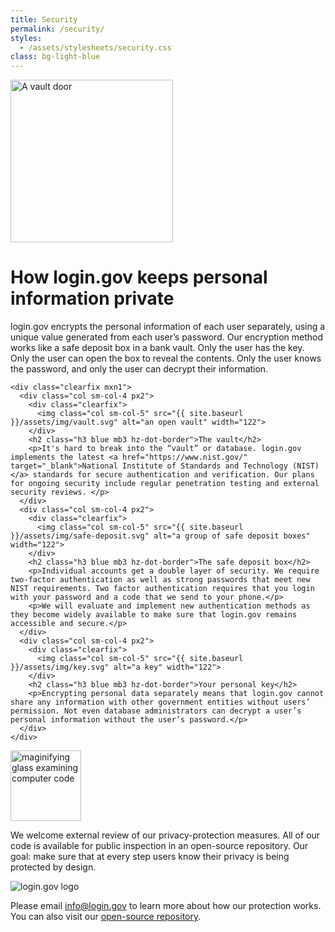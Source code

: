 ```yaml
---
title: Security
permalink: /security/
styles:
  - /assets/stylesheets/security.css
class: bg-light-blue
---
```


<div class="bg-white">
  <div class="container cntnr-wide pb3">
    <div class="clearfix mxn1 mb5">
      <img class="col sm-col-4 mt4 px2" src="{{ site.baseurl }}/assets/img/vault-door.svg" alt="A vault door" width="260"/>
      <div class="col sm-col-8 px2">
        <h1 class="h2 blue hz-dot-border">How login.gov keeps personal information private</h1>
        <p class="m0 pt-20p h4 serif">login.gov encrypts the personal information of each user separately, using a unique value generated from each user’s password. Our encryption method works like a safe deposit box in a bank vault. Only the user has the key. Only the user can open the box to reveal the contents. Only the user knows the password, and only the user can decrypt their information.</p>
      </div>
    </div>

    <div class="clearfix mxn1">
      <div class="col sm-col-4 px2">
        <div class="clearfix">
          <img class="col sm-col-5" src="{{ site.baseurl }}/assets/img/vault.svg" alt="an open vault" width="122">
        </div>
        <h2 class="h3 blue mb3 hz-dot-border">The vault</h2>
        <p>It's hard to break into the “vault” or database. login.gov implements the latest <a href="https://www.nist.gov/" target="_blank">National Institute of Standards and Technology (NIST)</a> standards for secure authentication and verification. Our plans for ongoing security include regular penetration testing and external security reviews. </p>
      </div>
      <div class="col sm-col-4 px2">
        <div class="clearfix">
          <img class="col sm-col-5" src="{{ site.baseurl }}/assets/img/safe-deposit.svg" alt="a group of safe deposit boxes" width="122">
        </div>
        <h2 class="h3 blue mb3 hz-dot-border">The safe deposit box</h2>
        <p>Individual accounts get a double layer of security. We require two-factor authentication as well as strong passwords that meet new NIST requirements. Two factor authentication requires that you login with your password and a code that we send to your phone.</p>
        <p>We will evaluate and implement new authentication methods as they become widely available to make sure that login.gov remains accessible and secure.</p>
      </div>
      <div class="col sm-col-4 px2">
        <div class="clearfix">
          <img class="col sm-col-5" src="{{ site.baseurl }}/assets/img/key.svg" alt="a key" width="122">
        </div>
        <h2 class="h3 blue mb3 hz-dot-border">Your personal key</h2>
        <p>Encrypting personal data separately means that login.gov cannot share any information with other government entities without users’ permission. Not even database administrators can decrypt a user’s personal information without the user’s password.</p>
      </div>
    </div>
  </div>
</div>

<footer>
  <div class="container cntnr-wide serif h5">
    <div class="clearfix mxn1">
      <div class="col sm-col-12 my3">
        <img class="col sm-col-2 py1 pl3" src="{{ site.baseurl }}/assets/img/code.svg" alt="maginifying glass examining computer code" width="113"/>
        <p class="col sm-col-6 px3 regular py1 m0">We welcome external review of our privacy-protection measures. All of our code is available for public inspection in an open-source repository. Our goal: make sure that at every step users know their privacy is being protected by design.</p>
        <div class="col sm-col-4 px2 py1 vt-dot-border">
          <div class="ml2">
            <div class='sm-show'>
              <img class="col col-6 mb1" src="{{ site.baseurl }}/assets/img/logo.svg" alt="login.gov logo">
            </div>
            <p class="col col-12">Please email <a href="mailto:info@login.gov">info@login.gov</a> to learn more about how our protection works. You can also visit our <a target="_blank" href="https://github.com/18F/identity-idp">open-source repository</a>.</p>
          </div>
        </div>
      </div>
    </div>
  </div>
</footer>
